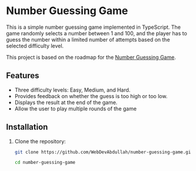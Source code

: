 # Number Guessing Game

This is a simple number guessing game implemented in TypeScript. The game randomly selects a number between 1 and 100, and the player has to guess the number within a limited number of attempts based on the selected difficulty level.

This project is based on the roadmap for the [Number Guessing Game](https://roadmap.sh/projects/number-guessing-game).

## Features

- Three difficulty levels: Easy, Medium, and Hard.
- Provides feedback on whether the guess is too high or too low.
- Displays the result at the end of the game.
- Allow the user to play multiple rounds of the game

## Installation

1. Clone the repository:

   ```bash
   git clone https://github.com/WebDevAbdullah/number-guessing-game.git

   cd number-guessing-game
   ```
